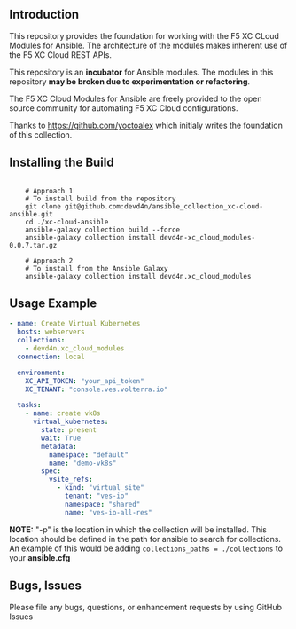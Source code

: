 Introduction
------------

This repository provides the foundation for working with the F5 XC CLoud Modules for Ansible.
The architecture of the modules makes inherent use of the F5 XC Cloud REST APIs.

This repository is an **incubator** for Ansible modules. The modules in this repository **may be
broken due to experimentation or refactoring**.

The F5 XC Cloud Modules for Ansible are freely provided to the open source community for automating F5 XC Cloud configurations.

Thanks to https://github.com/yoctoalex which initialy writes the foundation of this collection.


Installing the Build
----------------------------

```shell

    # Approach 1
    # To install build from the repository
    git clone git@github.com:devd4n/ansible_collection_xc-cloud-ansible.git
    cd ./xc-cloud-ansible
    ansible-galaxy collection build --force
    ansible-galaxy collection install devd4n-xc_cloud_modules-0.0.7.tar.gz 

    # Approach 2
    # To install from the Ansible Galaxy
    ansible-galaxy collection install devd4n.xc_cloud_modules 
```

Usage Example
----------------------------
```yaml
- name: Create Virtual Kubernetes
  hosts: webservers
  collections:
    - devd4n.xc_cloud_modules
  connection: local

  environment:
    XC_API_TOKEN: "your_api_token"
    XC_TENANT: "console.ves.volterra.io"

  tasks:
    - name: create vk8s
      virtual_kubernetes:
        state: present
        wait: True
        metadata:
          namespace: "default"
          name: "demo-vk8s"
        spec:
          vsite_refs:
            - kind: "virtual_site"
              tenant: "ves-io"
              namespace: "shared"
              name: "ves-io-all-res"
```


**NOTE:** "-p" is the location in which the collection will be installed. This location should be defined in the path for
ansible to search for collections. An example of this would be adding ``collections_paths = ./collections``
to your **ansible.cfg**

Bugs, Issues
------------

Please file any bugs, questions, or enhancement requests by using GitHub Issues
